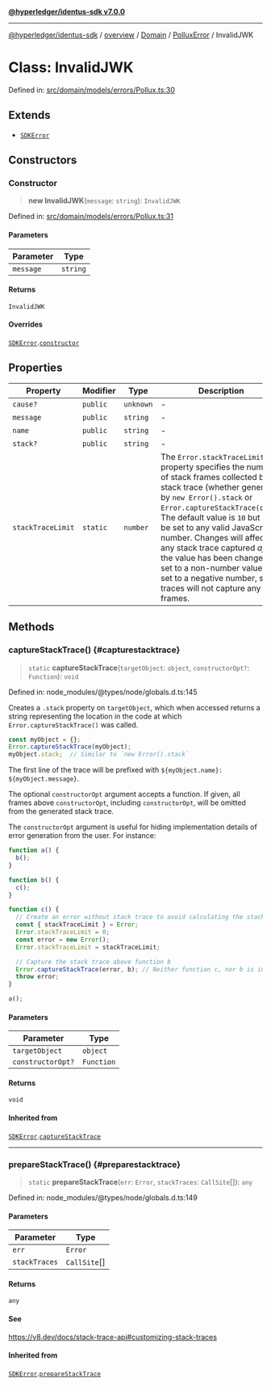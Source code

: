 [**@hyperledger/identus-sdk v7.0.0**](../../../../../../README.md)

***

[@hyperledger/identus-sdk](../../../../../../README.md) / [overview](../../../../../README.md) / [Domain](../../../README.md) / [PolluxError](../README.md) / InvalidJWK

# Class: InvalidJWK

Defined in: [src/domain/models/errors/Pollux.ts:30](https://github.com/hyperledger/identus-edge-agent-sdk-ts/blob/96423ee84b124a31ce63036d9d623d1cb73a13c2/src/domain/models/errors/Pollux.ts#L30)

## Extends

- [`SDKError`](../../CommonError/classes/SDKError.md)

## Constructors

### Constructor

> **new InvalidJWK**(`message`: `string`): `InvalidJWK`

Defined in: [src/domain/models/errors/Pollux.ts:31](https://github.com/hyperledger/identus-edge-agent-sdk-ts/blob/96423ee84b124a31ce63036d9d623d1cb73a13c2/src/domain/models/errors/Pollux.ts#L31)

#### Parameters

| Parameter | Type |
| ------ | ------ |
| `message` | `string` |

#### Returns

`InvalidJWK`

#### Overrides

[`SDKError`](../../CommonError/classes/SDKError.md).[`constructor`](../../CommonError/classes/SDKError.md#constructor)

## Properties

| Property | Modifier | Type | Description | Inherited from | Defined in |
| ------ | ------ | ------ | ------ | ------ | ------ |
| <a id="cause"></a> `cause?` | `public` | `unknown` | - | [`SDKError`](../../CommonError/classes/SDKError.md).[`cause`](../../CommonError/classes/SDKError.md#cause) | node\_modules/typescript/lib/lib.es2022.error.d.ts:26 |
| <a id="message"></a> `message` | `public` | `string` | - | [`SDKError`](../../CommonError/classes/SDKError.md).[`message`](../../CommonError/classes/SDKError.md#message) | node\_modules/typescript/lib/lib.es5.d.ts:1077 |
| <a id="name"></a> `name` | `public` | `string` | - | [`SDKError`](../../CommonError/classes/SDKError.md).[`name`](../../CommonError/classes/SDKError.md#name) | node\_modules/typescript/lib/lib.es5.d.ts:1076 |
| <a id="stack"></a> `stack?` | `public` | `string` | - | [`SDKError`](../../CommonError/classes/SDKError.md).[`stack`](../../CommonError/classes/SDKError.md#stack) | node\_modules/typescript/lib/lib.es5.d.ts:1078 |
| <a id="stacktracelimit"></a> `stackTraceLimit` | `static` | `number` | The `Error.stackTraceLimit` property specifies the number of stack frames collected by a stack trace (whether generated by `new Error().stack` or `Error.captureStackTrace(obj)`). The default value is `10` but may be set to any valid JavaScript number. Changes will affect any stack trace captured _after_ the value has been changed. If set to a non-number value, or set to a negative number, stack traces will not capture any frames. | [`SDKError`](../../CommonError/classes/SDKError.md).[`stackTraceLimit`](../../CommonError/classes/SDKError.md#stacktracelimit) | node\_modules/@types/node/globals.d.ts:161 |

## Methods

### captureStackTrace() {#capturestacktrace}

> `static` **captureStackTrace**(`targetObject`: `object`, `constructorOpt?`: `Function`): `void`

Defined in: node\_modules/@types/node/globals.d.ts:145

Creates a `.stack` property on `targetObject`, which when accessed returns
a string representing the location in the code at which
`Error.captureStackTrace()` was called.

```js
const myObject = {};
Error.captureStackTrace(myObject);
myObject.stack;  // Similar to `new Error().stack`
```

The first line of the trace will be prefixed with
`${myObject.name}: ${myObject.message}`.

The optional `constructorOpt` argument accepts a function. If given, all frames
above `constructorOpt`, including `constructorOpt`, will be omitted from the
generated stack trace.

The `constructorOpt` argument is useful for hiding implementation
details of error generation from the user. For instance:

```js
function a() {
  b();
}

function b() {
  c();
}

function c() {
  // Create an error without stack trace to avoid calculating the stack trace twice.
  const { stackTraceLimit } = Error;
  Error.stackTraceLimit = 0;
  const error = new Error();
  Error.stackTraceLimit = stackTraceLimit;

  // Capture the stack trace above function b
  Error.captureStackTrace(error, b); // Neither function c, nor b is included in the stack trace
  throw error;
}

a();
```

#### Parameters

| Parameter | Type |
| ------ | ------ |
| `targetObject` | `object` |
| `constructorOpt?` | `Function` |

#### Returns

`void`

#### Inherited from

[`SDKError`](../../CommonError/classes/SDKError.md).[`captureStackTrace`](../../CommonError/classes/SDKError.md#capturestacktrace)

***

### prepareStackTrace() {#preparestacktrace}

> `static` **prepareStackTrace**(`err`: `Error`, `stackTraces`: `CallSite`[]): `any`

Defined in: node\_modules/@types/node/globals.d.ts:149

#### Parameters

| Parameter | Type |
| ------ | ------ |
| `err` | `Error` |
| `stackTraces` | `CallSite`[] |

#### Returns

`any`

#### See

https://v8.dev/docs/stack-trace-api#customizing-stack-traces

#### Inherited from

[`SDKError`](../../CommonError/classes/SDKError.md).[`prepareStackTrace`](../../CommonError/classes/SDKError.md#preparestacktrace)
